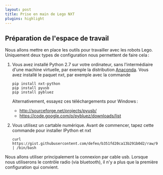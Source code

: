```yaml
---
layout: post
title: Prise en main de Lego NXT
plugins: highlight
---
```


## Préparation de l'espace de travail

Nous allons mettre en place les outils pour travailler avec les robots
Lego. Uniquement deux types de configuration nous permettent de faire
cela :

1. Vous avez installé Python 2.7 sur votre ordinateur, sans
   l'intermédiaire d'une machine virtuelle, par exemple la
   distribution [Anaconda](http://continuum.io/downloads). Vous avez
   installé le paquet nxt, par exemple avec la commande
   
   ~~~
   pip install nxt-python
   pip install pyusb
   pip install pybluez
   ~~~
   
   Alternativement, essayez ces téléchargements pour Windows :
   
   - <http://sourceforge.net/projects/pyusb/>
   - <https://code.google.com/p/pybluez/downloads/list>
   
2. Vous utilisez un cartable numérique. Avant de commencer, tapez cette
   commande pour installer IPython et nxt
   
	   curl https://gist.githubusercontent.com/defeo/b351fd20ca13b291b0d2/raw/939dd24ea5478251542ff49971946e5fb9addad2/apt.sh | /bin/bash

Nous allons utiliser principalement la connexion par cable
usb. Lorsque nous utiliserons le contrôle radio (via bluetooth), il
n'y a plus que la première configuration qui convient.

